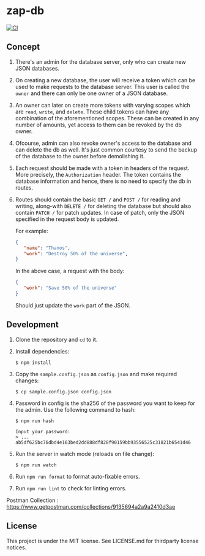 # zap-db

[![CI](https://github.com/sdslabs/zap-db/actions/workflows/ci.yml/badge.svg)](https://github.com/sdslabs/zap-db/actions/workflows/ci.yml)

## Concept

1. There's an admin for the database server, only who can
   create new JSON databases.

2. On creating a new database, the user will receive a token
   which can be used to make requests to the database server.
   This user is called the `owner` and there can only be one
   owner of a JSON database.

3. An owner can later on create more tokens with varying
   scopes which are `read`, `write`, and `delete`. These
   child tokens can have any combination of the aforementioned
   scopes. These can be created in any number of amounts,
   yet access to them can be revoked by the db owner.

4. Ofcourse, admin can also revoke owner's access to the
   database and can delete the db as well. It's just common
   courtesy to send the backup of the database to the owner
   before demolishing it.

5. Each request should be made with a token in headers of
   the request. More precisely, the `Authorization` header.
   The token contains the database information and hence,
   there is no need to specify the db in routes.

6. Routes should contain the basic `GET /` and `POST /` for
   reading and writing, along-with `DELETE /` for deleting
   the database but should also contain `PATCH /` for patch
   updates. In case of patch, only the JSON specified in the
   request body is updated.

   For example:
   ```json
   {
      "name": "Thanos",
      "work": "Destroy 50% of the universe",
   }
   ```
   In the above case, a request with the body:
   ```json
   {
      "work": "Save 50% of the universe"
   }
   ```
   Should just update the `work` part of the JSON.

## Development

1. Clone the repository and `cd` to it.

1. Install dependencies:
   ```shell
   $ npm install
   ```

1. Copy the `sample.config.json` as `config.json` and make
   required changes:
   ```shell
   $ cp sample.config.json config.json
   ```


1. Password in config is the sha256 of the password you want
   to keep for the admin. Use the following command to hash:
   ```shell
   $ npm run hash

   Input your password:
   > ...
   ab5df625bc76dbd4e163bed2dd888df828f90159bb93556525c31821b6541d46
   ```

1. Run the server in watch mode (reloads on file change):
   ```shell
   $ npm run watch
   ```

1. Run `npm run format` to format auto-fixable errors.

1. Run `npm run lint` to check for linting errors.


Postman Collection : https://www.getpostman.com/collections/9135694a2a9a2410d3ae

## License

This project is under the MIT license. See LICENSE.md for thirdparty license notices.